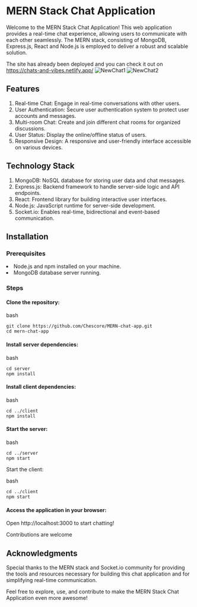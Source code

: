 # MERN Stack Chat Application

Welcome to the MERN Stack Chat Application! This web application provides a real-time chat experience, allowing users to communicate with each other seamlessly. The MERN stack, consisting of MongoDB, Express.js, React and Node.js is employed to deliver a robust and scalable solution.

The site has already been deployed and you can check it out on https://chats-and-vibes.netlify.app/
![NewChat1](https://github.com/Chescore/MERN-chat-app/assets/70477224/75a342da-7e13-4ca5-af80-cee1f206f4e7)
![NewChat2](https://github.com/Chescore/MERN-chat-app/assets/70477224/d3057333-2a4f-48a6-a664-85a74c2d08af)

## Features

  1) Real-time Chat: Engage in real-time conversations with other users.
  2) User Authentication: Secure user authentication system to protect user accounts and messages.
  3) Multi-room Chat: Create and join different chat rooms for organized discussions.
  4) User Status: Display the online/offline status of users.
  5) Responsive Design: A responsive and user-friendly interface accessible on various devices.

## Technology Stack

  1) MongoDB: NoSQL database for storing user data and chat messages.
  2) Express.js: Backend framework to handle server-side logic and API endpoints.
  3) React: Frontend library for building interactive user interfaces.
  4) Node.js: JavaScript runtime for server-side development.
  5) Socket.io: Enables real-time, bidirectional and event-based communication.

## Installation
### Prerequisites

  <li>Node.js and npm installed on your machine.</li>
  <li>MongoDB database server running.</li>

### Steps

  #### Clone the repository:

  bash

    git clone https://github.com/Chescore/MERN-chat-app.git
    cd mern-chat-app

#### Install server dependencies:

bash

    cd server
    npm install

#### Install client dependencies:

bash

    cd ../client
    npm install

#### Start the server:

bash

    cd ../server
    npm start

Start the client:

bash

    cd ../client
    npm start

#### Access the application in your browser:

  Open http://localhost:3000 to start chatting!

Contributions are welcome

## Acknowledgments

  Special thanks to the MERN stack and Socket.io community for providing the tools and resources necessary for building this chat application and for simplifying real-time communication.
 
Feel free to explore, use, and contribute to make the MERN Stack Chat Application even more awesome!
